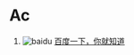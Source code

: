 # Ac
1. ![baidu](http://www.baidu.com/img/bdlogo.gif "百度logo")
       [百度一下，你就知道](https://www.baidu.com/)
